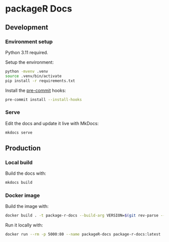 # packageR Docs

## Development

### Environment setup

Python 3.11 required.

Setup the environment:

```bash
python -mvenv .venv
source .venv/bin/activate
pip install -r requirements.txt
```

Install the [pre-commit](https://pre-commit.com/) hooks:

```bash
pre-commit install --install-hooks
```

### Serve

Edit the docs and update it live with MkDocs:

```bash
mkdocs serve
```

## Production

### Local build

Build the docs with:

```bash
mkdocs build
```

### Docker image

Build the image with:

```bash
docker build . -t package-r-docs --build-arg VERSION=$(git rev-parse --short HEAD)
```

Run it locally with:

```bash
docker run --rm -p 5000:80 --name packageR-docs package-r-docs:latest
```